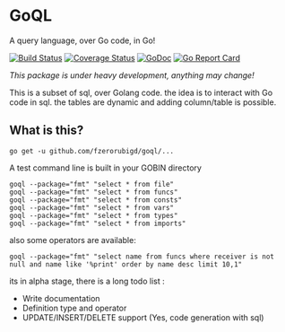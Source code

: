 # GoQL 
A query language, over Go code, in Go!

[![Build Status](https://travis-ci.org/fzerorubigd/goql.svg)](https://travis-ci.org/fzerorubigd/goql)
[![Coverage Status](https://coveralls.io/repos/github/fzerorubigd/goql/badge.svg?branch=master)](https://coveralls.io/github/fzerorubigd/goql?branch=master)
[![GoDoc](https://godoc.org/github.com/fzerorubigd/goql?status.svg)](https://godoc.org/github.com/fzerorubigd/goql)
[![Go Report Card](https://goreportcard.com/badge/github.com/fzerorubigd/goql/die-github-cache-die)](https://goreportcard.com/report/github.com/fzerorubigd/goql)

*This package is under heavy development, anything may change!*

This is a subset of sql, over Golang code. the idea is to interact with Go code in sql. the tables are dynamic and adding column/table is possible.

## What is this?

```
go get -u github.com/fzerorubigd/goql/...

```

A test command line is built in your GOBIN directory 

```
goql --package="fmt" "select * from file"
goql --package="fmt" "select * from funcs"
goql --package="fmt" "select * from consts"
goql --package="fmt" "select * from vars"
goql --package="fmt" "select * from types"
goql --package="fmt" "select * from imports"
```

also some operators are available: 

```
goql --package="fmt" "select name from funcs where receiver is not null and name like '%print' order by name desc limit 10,1"
```

its in alpha stage, there is a long todo list :

- Write documentation
- Definition type and operator 
- UPDATE/INSERT/DELETE support (Yes, code generation with sql)
